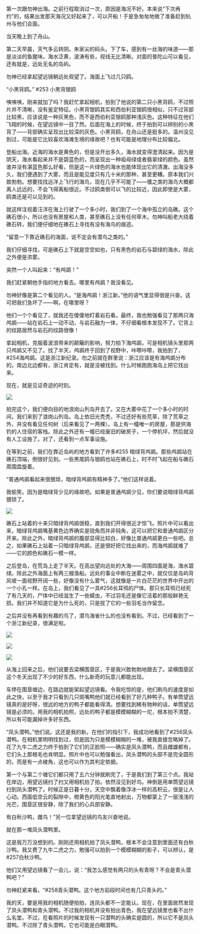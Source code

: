 第一次跟勿神出海。之前行程取消过一次，原因是海况不好。本来说“下次再约”的，结果出发那天海况又好起来了，可以开船！于是急匆匆地做了准备赶到杭州与他们会面。
  
  当天晚上到了舟山。
  
  第二天早晨，天气多云转阴。朱家尖的码头。下了车，感到有一丝海的味道——那是淡淡的鱼腥味。海水泛黄，波涛有些，视线无比清晰。对面的普陀山可以看见，还有就是，远处无名的岛屿。
  
  勿神已经拿起望远镜朝远处观望了。海面上飞过几只鸥。
  
  “小黑背鸥。” #253 小黑背银鸥
  
  咦咦咦，刚来就加了吗？我赶忙拿起相机，拍到了他说的第二只小黑背鸥，不过照片并不清晰，没有鉴定特征。小黑背银鸥其实和西伯利亚银鸥很相似，只不过背部比较黑，应该说是一种灰黑色，而不是西伯利亚银鸥那种浅灰色。这种特征在他们飞翔的时候，在望远镜中一目了然。后面在海上的时候，终于拍到可以辨别的小黑背了——背部确实呈现出比较深的灰色。小黑背鸥，在舟山还是挺多的。温州没见到过，可能是它比较喜欢海滩生境的缘故吧？也有可能是地理分布比较偏北。
  
  登船出海。近海的海水是黄色的，但是没开出多久，海水就变得澄清起来。因为是阴天，海水看起来并不是碧蓝色的，而呈现出一种祖母绿或者翡翠绿的颜色。虽然谁并没有湛蓝色那么好看，但是这一片绿色的海水也能体现出它的清澈。出海没多久，我们便遇到了大雾，而且是能见度只有几十米的那种，甚至更糟。原本我们兴致勃勃。想要找找远洋上飞行的海鸟，现在几乎不可能了——鹱之类的海鸟大概都离人远远的，不会飞得离船很近。不过鸥类倒可以飞的比较近，因此即使是大雾，鸥类还是可以见到的。
  
  就这样注视着汪洋在海上行驶了一个多小时，我们到了一个海中孤立的岛礁。这个礁石很小，所以也没有房屋和人类，甚至礁石上没有任何草木。勿神叫船老大绕着礁石转，我们便仔细地在礁石上寻找有没有海鸟的痕迹。
  
  “留意一下靠近礁石的海面，说不定会有潜鸟之类的。”
  
  我们仔细寻找，可是礁石上下就是空空如也，只有黑色的岩石与碧绿的海水，除此之外便是浓雾。
  
  突然一个人叫起来：“有鸬鹚！”
  
  
  我们赶紧朝他手指的地方看去。哪里有鸬鹚？我没看见。
  
  勿神好像是第二个看见的人。“是海鸬鹚！浙江新。”他的语气里显得很是兴奋。这可把我们急坏了——啊，在哪里呀？
  
  他们一个个看见了，就我还在傻傻地盯着岩石看。最终，我也勉强看见了那两只海鸬鹚——站在岩石上一动不动，与岩石融为一体，不仔细看根本发现不了。它背上的纹路居然与岩石的纹路很像！
  
  拿起相机，克服着波浪带来的颠簸的影响，努力拍下海鸬鹚，可是相机镜头里那两只鸬鹚又不见了。找了半天，鸬鹚终于回到了视野中，咔嚓咔嚓，我拍到了，#254海鸬鹚。这是浙江新纪录。勿之前就在群里说：浙江应该是有海鸬鹚分布的。南边北边都有，浙江肯定有，就是没被找到。什么时候跑跑海岛上把它找出来。
  
  现在，就是见证奇迹的时刻。
  
  ![](Activity_by_time/2023.2.18/pic/1.jpg)
  
  拍完这个，我们便向目的地浪岗山列岛开去了。又在大雾中花了一个多小时的时间，我们来到了浪岗山列岛。岛上依旧光秃秃，不过还好有些荒草，除了荒草之外，并没有看见任何树（后来看见了一两棵）。岛上有一幢唯一的房屋，那是供海钓的人住宿的客栈。除此之外还有一幢已经废旧的破房子，一个停机坪，然后就没有人工设施了。对了，还看到一点军事设施。
  
  在等到之前，我们在靠近岛屿的地方看到了许多#255 暗绿背鸬鹚。那些鸬鹚站在礁石顶端，倒很好见到。一些黑尾鸥与银鸥也站在礁石上，时不时飞起在船与礁石周围盘旋着。
  
  “普通鸬鹚看起来很猥琐，暗绿背鸬鹚有精神多了。”他们这样说着。
 
 我偷笑。因为是暗绿背少见的缘故吧。如果是普通鸬鹚少见，你们要说暗绿背鸬鹚猥琐了。
 
 ![](Activity_by_time/2023.2.18/pic/2.jpg)
  
  礁石上站着的十来只暗绿背鸬鹚很稳，直到我们开得很近才惊飞。照片中可以看出来，暗绿背鸬鹚嘴基黄色边界确实是锐角而并非钝角，这可以把它和普通鸬鹚区分开来。除此之外，暗绿背鸬鹚的腹部显得比较白，好像比普通鸬鹚更白一些吧。总之，如果礁石上站着一只暗绿背鸬鹚，还是很好把它找出来的，而海鸬鹚就难了——它的颜色和礁石一模一样。
  
  之后登岛，在荒岛上走了半天。在高出望向远处的大海——周围四面是海，海水碧绿。除此之外海面上有两三艘渔船。远处的事业中断在迷雾之中，就仅仅是岛屿背风坡一面视野开阔一些，好像没有什么雾气，这就像是一片白茫茫的世界中开出的一个小孔一样。在岛上，我们看见了一具#256长耳鸮的尸体。那只长耳鸮已经死了有几天的，尸体中已经滋生了一些蠕虫，不过羽毛还是像它活着的那般鲜艳无损。我们并不知道它是为什么死的，只是拔了它的一些羽毛当作留念。
  
  之后并没有再看到有趣的鸟了，潜鸟海雀什么的也没有看到。不过，已经看到了一个浙江新纪录，很满足啦。
  
  ![](Activity_by_time/2023.2.18/pic/3.jpg)
  
  ![](Activity_by_time/2023.2.18/pic/4.jpg)
  
  ![](Activity_by_time/2023.2.18/pic/5.jpg)
  
  从海上回来之后，他们说要去梁横围垦区，于是我兴致勃勃地跟去了。梁横围垦区这个冬天出现了不少的好东西，什么新奇的玩意儿都能出现。
  
  车停在围垦塘边，在路边就能架起望远镜看。令我吃惊的是，他们刷鸟的速度是如此之快，以至于我才只看到几只斑嘴鸭他们就已经看到了好几种鸭子。有单筒望远镜真的是好呀，很远的地方的鸭子都能看得清。想要找到稀有物种的话，单筒望远镜是必须的。用我的相机拍照，远处的鸭子都是模模糊糊的一坨，根本拍不清楚，所以有可能漏掉许多好东西。
  
  “凤头潜鸭。”他们说。这还是我的新。在他们的指引下，我成功地看到了#256凤头潜鸭。在相机里明明找到过，但是因为只是模模糊糊的一堆，被我直接忽略掉了。花了九牛二虎之力终于拍到了它们的正脸照——确实是凤头潜鸭，而且雌雄都有，它们头上那根毛也肯明显。照片中也可以勉强看出，凤头潜鸭的头部不是完全圆形的，而是有一点棱角，这也可以作为其判定依据。
  
  第一个与第二个塘它们都只用了五六分钟就刷完了，于是我们到了第三个点。我站在岸边，用望远镜扫了扫又用相机拍了拍。依然没见到好鸟。神倒是用单筒望远镜扫到凤头潜鸭了。时候正是日暮十分，天空中飘着像浮冰一样的高积云，很是让人心动。西面低空云的裂隙中，橙黄色的阳光笔直地射出，万物都蒙上了一层浅浅的光芒。围垦区很安静，除了我们的心兵部安静。
  
  有白秋沙鸭，雌鸟！”另一位拿望远镜的鸟友兴奋地说。
  
  就在那一堆凤头潜鸭里。
  
  这是我万万没想到的。刚刚还用相机拍了凤头潜鸭，根本不会注意到里面还有白秋沙鸭。我又费了九牛二虎之力，勉强可以拍到一个模模糊糊的影子，可以辨认，是#257白秋沙鸭。

他们又用望远镜看了一会儿，说：“我怎么感觉有两只的头有青呀？不会是青头潜鸭吧？”
  
  勿神赶紧来看。“#258青头潜鸭。这个地方前段时间也有几只青头的。”
  
  我的天，要是用我的相机随便拍拍，连凤头都不一定能认。现在，在里面居然发现了凤头潜鸭和青头潜鸭。不过我的相机并没有拍出青色，我在望远镜里也看不出什么名堂。不过，在看照片的时候发现有一只潜鸭的头确实是圆的，所以它不是凤头潜鸭。不过除了青头潜鸭，它也可能是白眼潜鸭。
  

